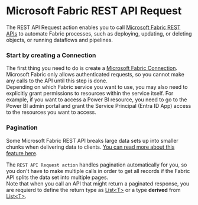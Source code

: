 # Microsoft Fabric REST API Request

The REST API Request action enables you to call [Microsoft Fabric REST APIs](https://learn.microsoft.com/en-us/rest/api/fabric/articles/using-fabric-apis) to automate Fabric processes, such as deploying, updating, or deleting objects, or running dataflows and pipelines.  

### Start by creating a Connection

The first thing you need to do is create a [Microsoft Fabric Connection](./microsoft-fabric-connection.md). Microsoft Fabric only allows authenticated requests, so you cannot make any calls to the API until this step is done.   
Depending on which Fabric service you want to use, you may also need to explicitly grant permissions to resources within the service itself. For example, if you want to access a Power BI resource, you need to go to the Power BI admin portal and grant the Service Principal (Entra ID App) access to the resources you want to access.

### Pagination  
Some Microsoft Fabric REST API breaks large data sets up into smaller chunks when delivering data to clients. [You can read more about this feature here](https://learn.microsoft.com/en-us/rest/api/fabric/articles/pagination). 

The `REST API Request action` handles pagination automatically for you, so you don't have to make multiple calls in order to get all records if the Fabric API splits the data set into multiple pages.  
Note that when you call an API that might return a paginated response, you are requierd to define the return type as [List&lt;T&gt;](https://learn.microsoft.com/en-us/dotnet/api/system.collections.generic.list-1) or a type **derived** from [List&lt;T&gt;](https://learn.microsoft.com/en-us/dotnet/api/system.collections.generic.list-1).